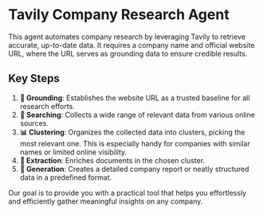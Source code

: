 # Tavily Company Research Agent

This agent automates company research by leveraging Tavily to retrieve accurate, up-to-date data. It requires a company name and official website URL, where the URL serves as grounding data to ensure credible results.

## Key Steps

1. **🔗 Grounding**: Establishes the website URL as a trusted baseline for all research efforts.
2. **🔎 Searching**: Collects a wide range of relevant data from various online sources.  
3. **📊 Clustering**: Organizes the collected data into clusters, picking the most relevant one. This is especially handy for companies with similar names or limited online visibility.  
4. **🚀 Extraction**: Enriches documents in the chosen cluster.  
5. **📝 Generation**: Creates a detailed company report or neatly structured data in a predefined format.  

Our goal is to provide you with a practical tool that helps you effortlessly and efficiently gather meaningful insights on any company.